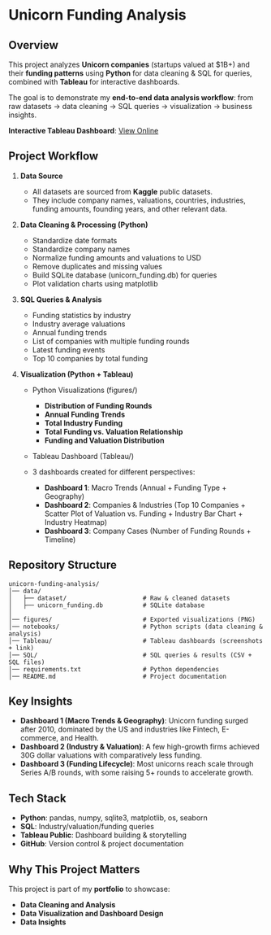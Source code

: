 # Unicorn Funding Analysis

## Overview

This project analyzes **Unicorn companies** (startups valued at \$1B+) and their **funding patterns** using **Python** for data cleaning & SQL for queries, combined with **Tableau** for interactive dashboards.

The goal is to demonstrate my **end-to-end data analysis workflow**: from raw datasets → data cleaning → SQL queries → visualization → business insights.

**Interactive Tableau Dashboard**: [View Online](https://public.tableau.com/app/profile/.47376857/viz/unicorn_funding_only/story)


## Project Workflow

1. **Data Source**

   * All datasets are sourced from **Kaggle** public datasets.
   * They include company names, valuations, countries, industries, funding amounts, founding years, and other relevant data.

2. **Data Cleaning & Processing (Python)**

   * Standardize date formats
   * Standardize company names
   * Normalize funding amounts and valuations to USD
   * Remove duplicates and missing values
   * Build SQLite database (unicorn_funding.db) for queries
   * Plot validation charts using matplotlib

3. **SQL Queries & Analysis**

   * Funding statistics by industry
   * Industry average valuations
   * Annual funding trends
   * List of companies with multiple funding rounds
   * Latest funding events
   * Top 10 companies by total funding

4. **Visualization (Python + Tableau)**
   * Python Visualizations (figures/)
     * **Distribution of Funding Rounds**
     * **Annual Funding Trends**
     * **Total Industry Funding**
     * **Total Funding vs. Valuation Relationship**
     * **Funding and Valuation Distribution**

  
   * Tableau Dashboard (Tableau/)
   * 3 dashboards created for different perspectives:

     * **Dashboard 1**: Macro Trends (Annual + Funding Type + Geography)
     * **Dashboard 2**: Companies & Industries (Top 10 Companies + Scatter Plot of Valuation vs. Funding + Industry Bar Chart + Industry Heatmap)
     * **Dashboard 3**: Company Cases (Number of Funding Rounds + Timeline)

## Repository Structure

```
unicorn-funding-analysis/
│── data/
│   ├── dataset/                     # Raw & cleaned datasets
│   ├── unicorn_funding.db           # SQLite database
│
│── figures/                         # Exported visualizations (PNG)
│── notebooks/                       # Python scripts (data cleaning & analysis)
│── Tableau/                         # Tableau dashboards (screenshots + link)
│── SQL/                             # SQL queries & results (CSV + SQL files)
│── requirements.txt                 # Python dependencies
│── README.md                        # Project documentation
```


## Key Insights

* **Dashboard 1 (Macro Trends & Geography)**: Unicorn funding surged after 2010, dominated by the US and industries like Fintech, E-commerce, and Health.
* **Dashboard 2 (Industry & Valuation)**: A few high-growth firms achieved 30G dollar valuations with comparatively less funding.
* **Dashboard 3 (Funding Lifecycle)**: Most unicorns reach scale through Series A/B rounds, with some raising 5+ rounds to accelerate growth.


## Tech Stack

* **Python**: pandas, numpy, sqlite3, matplotlib, os, seaborn
* **SQL**: Industry/valuation/funding queries
* **Tableau Public**: Dashboard building & storytelling
* **GitHub**: Version control & project documentation


## Why This Project Matters

This project is part of my **portfolio** to showcase:

* **Data Cleaning and Analysis**
* **Data Visualization and Dashboard Design**
* **Data Insights**

